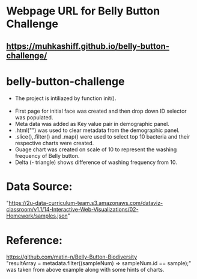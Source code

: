 # Webpage URL for Belly Button Challenge
https://muhkashiff.github.io/belly-button-challenge/
--------------------------------------------------------------
# belly-button-challenge
<ul>
<li>The project is intiliazed by function init().</li><br> 
<li>First page for initial face was created and then drop down ID selector was populated.</li>
<li>Meta data was added as Key value pair in demographic panel.</li>
<li>.html("") was used to clear metadata from the demographic panel.</li>
<li>.slice(),.filter() and .map() were used to select top 10 bacteria and their respective charts were created.</li>
<li>Guage chart was created on scale of 10 to represent the washing frequency of Belly button.</li>
<li>Delta (- triangle) shows difference of washing frequency from 10.</li>
</ul>


# Data Source:
"https://2u-data-curriculum-team.s3.amazonaws.com/dataviz-classroom/v1.1/14-Interactive-Web-Visualizations/02-Homework/samples.json"
# Reference:
https://github.com/matin-n/Belly-Button-Biodiversity<br>
"resultArray = metadata.filter((sampleNum) => sampleNum.id == sample);" was taken from above example along with some hints of charts.
